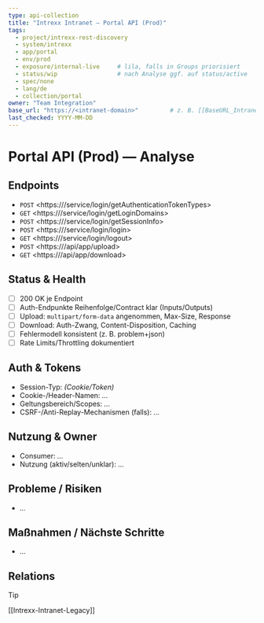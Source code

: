 ```yaml
---
type: api-collection
title: "Intrexx Intranet — Portal API (Prod)"
tags:
  - project/intrexx-rest-discovery
  - system/intrexx
  - app/portal
  - env/prod
  - exposure/internal-live     # lila, falls in Groups priorisiert
  - status/wip                 # nach Analyse ggf. auf status/active
  - spec/none
  - lang/de
  - collection/portal
owner: "Team Integration"
base_url: "https://<intranet-domain>"         # z. B. [[BaseURL_Intranet]]
last_checked: YYYY-MM-DD
---
```


# Portal API (Prod) — Analyse

## Endpoints
- `POST` <https://<intranet-domain>/service/login/getAuthenticationTokenTypes>
- `GET` <https://<intranet-domain>/service/login/getLoginDomains>
- `POST` <https://<intranet-domain>/service/login/getSessionInfo>
- `POST` <https://<intranet-domain>/service/login/login>
- `GET` <https://<intranet-domain>/service/login/logout>
- `POST` <https://<intranet-domain>/api/app/upload>
- `GET`  <https://<intranet-domain>/api/app/download>

## Status & Health
- [ ] 200 OK je Endpoint
- [ ] Auth-Endpunkte Reihenfolge/Contract klar (Inputs/Outputs)
- [ ] Upload: `multipart/form-data` angenommen, Max-Size, Response
- [ ] Download: Auth-Zwang, Content-Disposition, Caching
- [ ] Fehlermodell konsistent (z. B. problem+json)
- [ ] Rate Limits/Throttling dokumentiert

## Auth & Tokens
- Session-Typ: _(Cookie/Token)_  
- Cookie-/Header-Namen: _…_  
- Geltungsbereich/Scopes: _…_  
- CSRF-/Anti-Replay-Mechanismen (falls): _…_

## Nutzung & Owner
- Consumer: _…_  
- Nutzung (aktiv/selten/unklar): _…_

## Probleme / Risiken
- _…_

## Maßnahmen / Nächste Schritte
- _…_

## Relations
> [!tip]
> [[Intrexx-Intranet-Legacy]]
